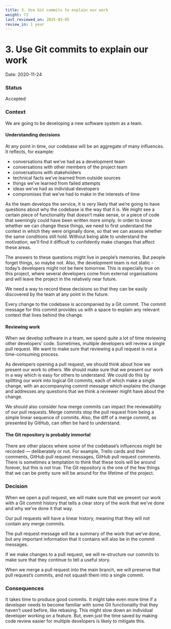 ```yaml
---
title: 3. Use Git commits to explain our work
weight: 73
last_reviewed_on: 2025-03-05
review_in: 1 year
---
```


# 3. Use Git commits to explain our work

Date: 2020-11-24

### Status

Accepted

### Context

We are going to be developing a new software system as a team.

#### Understanding decisions

At any point in time, our codebase will be an aggregate of many influences. It
reflects, for example:

- conversations that we’ve had as a development team
- conversations with other members of the project team
- conversations with stakeholders
- technical facts we’ve learned from outside sources
- things we’ve learned from failed attempts
- ideas we’ve had as individual developers
- compromises that we’ve had to make in the interests of time

As the team develops the service, it is very likely that we’re going to have
questions about why the codebase is the way that it is. We might see a certain
piece of functionality that doesn’t make sense, or a piece of code that
seemingly could have been written more simply. In order to know whether we can
change these things, we need to first understand the context in which they were
originally done, so that we can assess whether the same conditions still hold.
Without being able to understand the motivation, we’ll find it difficult to
confidently make changes that affect these areas.

The answers to these questions might live in people’s memories. But people
forget things, so maybe not. Also, the development team is not static - today’s
developers might not be here tomorrow. This is especially true on this project,
where several developers come from external organisations and will leave the
project in the relatively near future.

We need a way to record these decisions so that they can be easily discovered by
the team at any point in the future.

Every change to the codebase is accompanied by a Git commit. The commit message
for this commit provides us with a space to explain any relevant context that
lives behind the change.

#### Reviewing work

When we develop software in a team, we spend quite a lot of time reviewing other
developers’ code. Sometimes, multiple developers will review a single pull
request. We want to make sure that reviewing a pull request is not a
time-consuming process.

As developers opening a pull request, we should think about how we present our
work to others. We should make sure that we present our work in a way which is
easy for others to understand. We could do this by splitting our work into
logical Git commits, each of which make a single change, with an accompanying
commit message which explains the change and addresses any questions that we
think a reviewer might have about the change.

We should also consider how merge commits can impact the reviewability of our
pull requests. Merge commits stop the pull request from being a simple linear
sequence of commits. Also, the diff of a merge commit, as presented by GitHub,
can often be hard to understand.

#### The Git repository is probably immortal

There are other places where some of the codebase’s influences might be recorded
— deliberately or not. For example, Trello cards and their comments, GitHub pull
request messages, GitHub pull request comments. There is sometimes a temptation
to think that these tools will be around forever, but this is not true. The Git
repository is the one of the few things that we can be pretty sure will be
around for the lifetime of the project.

### Decision

When we open a pull request, we will make sure that we present our work with a
Git commit history that tells a clear story of the work that we’ve done and why
we’ve done it that way.

Our pull requests will have a linear history, meaning that they will not contain
any merge commits.

The pull request message will be a summary of the work that we’ve done, but
any important information that it contains will also be in the commit messages.

If we make changes to a pull request, we will re-structure our commits to make
sure that they continue to tell a useful story.

When we merge a pull request into the main branch, we will preserve that pull
request’s commits, and not squash them into a single commit.

### Consequences

It takes time to produce good commits. It might take even more time if a
developer needs to become familiar with some Git functionality that they haven’t
used before, like rebasing. This might slow down an individual developer working
on a feature. But, even just the time saved by making code review easier for
multiple developers is likely to mitigate this.
